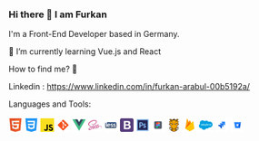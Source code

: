### Hi there 👋 I am Furkan

I'm a Front-End Developer based in Germany.

🌱 I’m currently learning Vue.js and React

How to find me? 📨

Linkedin : https://www.linkedin.com/in/furkan-arabul-00b5192a/

Languages and Tools: <br/>
<br/>
![](icons/html.png)
![](icons/css.png)
![](icons/javascript.png)
![](icons/git.png)
![](icons/vuejs.png)
![](icons/sass.png)
![](icons/less.png)
![](icons/bootstrap.png)
![](icons/adobe.png)
![](icons/figma.png)
![](icons/grunt.png)
![](icons/firebase.png)
![](icons/salesforce.png)
![](icons/jira.png)
![](icons/bitbucket.png)

<!--
**furkanarabul/furkanarabul** is a ✨ _special_ ✨ repository because its `README.md` (this file) appears on your GitHub profile.

Here are some ideas to get you started:

- 🔭 I’m currently working on ...
- 🌱 I’m currently learning ...
- 👯 I’m looking to collaborate on ...
- 🤔 I’m looking for help with ...
- 💬 Ask me about ...
- 📫 How to reach me: ...
- 😄 Pronouns: ...
- ⚡ Fun fact: ...
-->
